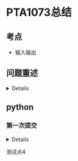 # PTA1073总结
## 考点
- 输入输出

## 问题重述

<details>
    <summary>Details</summary>

![](https://raw.githubusercontent.com/ednow/cloudimg/main/githubio/20210706000421.png)
</details>



## python

### 第一次提交
<details>
    <summary>Details</summary>


![](https://raw.githubusercontent.com/ednow/cloudimg/main/githubio/20210706213600.png)

</details>

测试点4